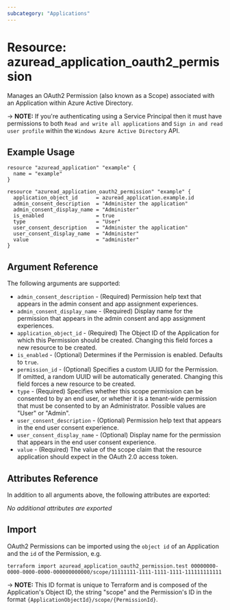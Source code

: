 ```yaml
---
subcategory: "Applications"
---
```


# Resource: azuread_application_oauth2_permission

Manages an OAuth2 Permission (also known as a Scope) associated with an Application within Azure Active Directory.

-> **NOTE:** If you're authenticating using a Service Principal then it must have permissions to both `Read and write all applications` and `Sign in and read user profile` within the `Windows Azure Active Directory` API.

## Example Usage

```hcl
resource "azuread_application" "example" {
  name = "example"
}

resource "azuread_application_oauth2_permission" "example" {
  application_object_id      = azuread_application.example.id
  admin_consent_description  = "Administer the application"
  admin_consent_display_name = "Administer"
  is_enabled                 = true
  type                       = "User"
  user_consent_description   = "Administer the application"
  user_consent_display_name  = "Administer"
  value                      = "administer"
}
```

## Argument Reference

The following arguments are supported:

* `admin_consent_description` - (Required) Permission help text that appears in the admin consent and app assignment experiences.
* `admin_consent_display_name` - (Required) Display name for the permission that appears in the admin consent and app assignment experiences.
* `application_object_id` - (Required) The Object ID of the Application for which this Permission should be created. Changing this field forces a new resource to be created.
* `is_enabled` - (Optional) Determines if the Permission is enabled. Defaults to `true`.
* `permission_id` - (Optional) Specifies a custom UUID for the Permission. If omitted, a random UUID will be automatically generated. Changing this field forces a new resource to be created.
* `type` - (Required) Specifies whether this scope permission can be consented to by an end user, or whether it is a tenant-wide permission that must be consented to by an Administrator. Possible values are "User" or "Admin".
* `user_consent_description` - (Optional) Permission help text that appears in the end user consent experience.
* `user_consent_display_name` - (Optional) Display name for the permission that appears in the end user consent experience.
* `value` - (Required) The value of the scope claim that the resource application should expect in the OAuth 2.0 access token.

## Attributes Reference

In addition to all arguments above, the following attributes are exported:

*No additional attributes are exported*

## Import

OAuth2 Permissions can be imported using the `object id` of an Application and the `id` of the Permission, e.g.

```shell
terraform import azuread_application_oauth2_permission.test 00000000-0000-0000-0000-000000000000/scope/11111111-1111-1111-1111-111111111111
```

-> **NOTE:** This ID format is unique to Terraform and is composed of the Application's Object ID, the string "scope" and the Permission's ID in the format `{ApplicationObjectId}/scope/{PermissionId}`.
